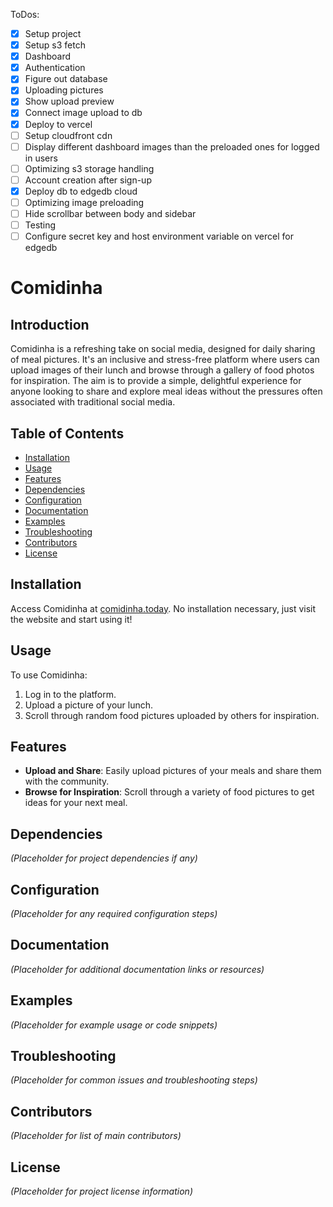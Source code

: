 ToDos:

- [x] Setup project
- [x] Setup s3 fetch
- [x] Dashboard
- [x] Authentication
- [x] Figure out database
- [x] Uploading pictures
- [x] Show upload preview
- [x] Connect image upload to db
- [x] Deploy to vercel
- [ ] Setup cloudfront cdn
- [ ] Display different dashboard images than the preloaded ones for logged in users
- [ ] Optimizing s3 storage handling
- [ ] Account creation after sign-up
- [x] Deploy db to edgedb cloud
- [ ] Optimizing image preloading
- [ ] Hide scrollbar between body and sidebar
- [ ] Testing
- [ ] Configure secret key and host environment variable on vercel for edgedb

# Comidinha

## Introduction

Comidinha is a refreshing take on social media, designed for daily sharing of meal pictures. It's an inclusive and stress-free platform where users can upload images of their lunch and browse through a gallery of food photos for inspiration. The aim is to provide a simple, delightful experience for anyone looking to share and explore meal ideas without the pressures often associated with traditional social media.

## Table of Contents

- [Installation](#installation)
- [Usage](#usage)
- [Features](#features)
- [Dependencies](#dependencies)
- [Configuration](#configuration)
- [Documentation](#documentation)
- [Examples](#examples)
- [Troubleshooting](#troubleshooting)
- [Contributors](#contributors)
- [License](#license)

## Installation

Access Comidinha at [comidinha.today](https://comidinha.today). No installation necessary, just visit the website and start using it!

## Usage

To use Comidinha:

1. Log in to the platform.
2. Upload a picture of your lunch.
3. Scroll through random food pictures uploaded by others for inspiration.

## Features

- **Upload and Share**: Easily upload pictures of your meals and share them with the community.
- **Browse for Inspiration**: Scroll through a variety of food pictures to get ideas for your next meal.

## Dependencies

_(Placeholder for project dependencies if any)_

## Configuration

_(Placeholder for any required configuration steps)_

## Documentation

_(Placeholder for additional documentation links or resources)_

## Examples

_(Placeholder for example usage or code snippets)_

## Troubleshooting

_(Placeholder for common issues and troubleshooting steps)_

## Contributors

_(Placeholder for list of main contributors)_

## License

_(Placeholder for project license information)_
